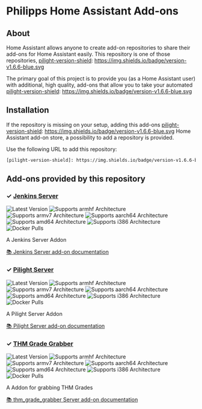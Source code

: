 # Philipps Home Assistant Add-ons

## About

Home Assistant allows anyone to create add-on repositories to share their
add-ons for Home Assistant easily. This repository is one of those repositories,
[pilight-version-shield]: https://img.shields.io/badge/version-v1.6.6-blue.svg

The primary goal of this project is to provide you (as a Home Assistant user)
with additional, high quality, add-ons that allow you to take your automated
[pilight-version-shield]: https://img.shields.io/badge/version-v1.6.6-blue.svg

## Installation

If the repository is missing on your setup, adding this add-ons
[pilight-version-shield]: https://img.shields.io/badge/version-v1.6.6-blue.svg
Home Assistant add-on store, a possibility to add a repository is provided.

Use the following URL to add this repository:

```txt
[pilight-version-shield]: https://img.shields.io/badge/version-v1.6.6-blue.svg
```

## Add-ons provided by this repository

### &#10003; [Jenkins Server][jenkins-addon]

![Latest Version][jenkins-version-shield]
![Supports armhf Architecture][jenkins-armhf-shield]
![Supports armv7 Architecture][jenkins-armv7-shield]
![Supports aarch64 Architecture][jenkins-aarch64-shield]
![Supports amd64 Architecture][jenkins-amd64-shield]
![Supports i386 Architecture][jenkins-i386-shield]
![Docker Pulls][jenkins-pulls-shield]

A Jenkins Server Addon

[:books: Jenkins Server add-on documentation][addon-doc-jenkins]

### &#10003; [Pilight Server][pilight-addon]

![Latest Version][pilight-version-shield]
![Supports armhf Architecture][pilight-armhf-shield]
![Supports armv7 Architecture][pilight-armv7-shield]
![Supports aarch64 Architecture][pilight-aarch64-shield]
![Supports amd64 Architecture][pilight-amd64-shield]
![Supports i386 Architecture][pilight-i386-shield]
![Docker Pulls][pilight-pulls-shield]

A Pilight Server Addon

[:books: Pilight Server add-on documentation][addon-doc-pilight]

### &#10003; [THM Grade Grabber][thm-grade-grabber-addon]

![Latest Version][thm-grade-grabber-version-shield]
![Supports armhf Architecture][thm-grade-grabber-armhf-shield]
![Supports armv7 Architecture][thm-grade-grabber-armv7-shield]
![Supports aarch64 Architecture][thm-grade-grabber-aarch64-shield]
![Supports amd64 Architecture][thm-grade-grabber-amd64-shield]
![Supports i386 Architecture][thm-grade-grabber-i386-shield]
![Docker Pulls][thm-grade-grabber-pulls-shield]

A Addon for grabbing THM Grades

[:books: thm_grade_grabber Server add-on documentation][addon-doc-thm-grade-grabber]

[jenkins-addon]: https://github.com/philipp-luettecke/hassio-addons/tree/main/jenkins
[addon-doc-jenkins]: https://github.com/philipp-luettecke/hassio-addons/tree/main/jenkins/README.md
[jenkins-version-shield]: https://img.shields.io/badge/version-v0.5-blue.svg
[jenkins-pulls-shield]: https://img.shields.io/docker/pulls/philippluettecke/hassio-jenkins-armv7.svg
[jenkins-aarch64-shield]: https://img.shields.io/badge/aarch64-no-red.svg
[jenkins-amd64-shield]: https://img.shields.io/badge/amd64-no-red.svg
[jenkins-armhf-shield]: https://img.shields.io/badge/armhf-no-red.svg
[jenkins-armv7-shield]: https://img.shields.io/badge/armv7-yes-green.svg
[jenkins-i386-shield]: https://img.shields.io/badge/i386-no-red.svg

[pilight-addon]: https://github.com/philipp-luettecke/hassio-addons/tree/main/pilight
[addon-doc-pilight]: https://github.com/philipp-luettecke/hassio-addons/tree/main/pilight/README.md
[pilight-version-shield]: https://img.shields.io/badge/version-v1.6.4-blue.svg
[pilight-pulls-shield]: https://img.shields.io/docker/pulls/philippluettecke/hassio-pilight-armv7.svg
[pilight-aarch64-shield]: https://img.shields.io/badge/aarch64-no-red.svg
[pilight-amd64-shield]: https://img.shields.io/badge/amd64-no-red.svg
[pilight-armhf-shield]: https://img.shields.io/badge/armhf-no-red.svg
[pilight-armv7-shield]: https://img.shields.io/badge/armv7-yes-green.svg
[pilight-i386-shield]: https://img.shields.io/badge/i386-no-red.svg

[thm-grade-grabber-addon]: https://github.com/philipp-luettecke/hassio-addons/tree/main/thm_grade_grabber
[addon-doc-thm-grade-grabber]: https://github.com/philipp-luettecke/hassio-addons/tree/main/thm_grade_grabber/README.md
[thm-grade-grabber-version-shield]: https://img.shields.io/badge/version-v1.6.4-blue.svg
[thm-grade-grabber-pulls-shield]: https://img.shields.io/docker/pulls/philippluettecke/hassio-thm-grade-grabber-armv7.svg
[thm-grade-grabber-aarch64-shield]: https://img.shields.io/badge/aarch64-no-red.svg
[thm-grade-grabber-amd64-shield]: https://img.shields.io/badge/amd64-no-red.svg
[thm-grade-grabber-armhf-shield]: https://img.shields.io/badge/armhf-no-red.svg
[thm-grade-grabber-armv7-shield]: https://img.shields.io/badge/armv7-yes-green.svg
[thm-grade-grabber-i386-shield]: https://img.shields.io/badge/i386-no-red.svg
